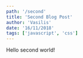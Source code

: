 ```yaml
---
path: '/second'
title: 'Second Blog Post'
author: 'Vasilis'
date: '16/11/2018'
tags: ['javascript', 'css']
---
```


Hello second world!
